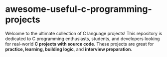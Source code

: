# awesome-useful-c-programming-projects
Welcome to the ultimate collection of C language projects! This repository is dedicated to C programming enthusiasts, students, and developers looking for real-world **C projects with source code**. These projects are great for **practice, learning, building logic**, and **interview preparation**.
